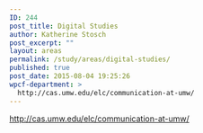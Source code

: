 ```yaml
---
ID: 244
post_title: Digital Studies
author: Katherine Stosch
post_excerpt: ""
layout: areas
permalink: /study/areas/digital-studies/
published: true
post_date: 2015-08-04 19:25:26
wpcf-department: >
  http://cas.umw.edu/elc/communication-at-umw/
---
```


<!-- Types Custom Fields: -->

<!-- department -->
http://cas.umw.edu/elc/communication-at-umw/
<!-- End department -->

<!-- End Types Custom Fields -->